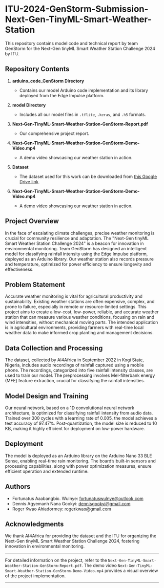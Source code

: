 # ITU-2024-GenStorm-Submission-Next-Gen-TinyML-Smart-Weather-Station

This repository contains model code and technical report by team GenStorm for the Next-Gen tinyML Smart Weather Station Challenge 2024 by ITU.

## Repository Contents

1. **arduino_code_GenStorm Directory**
    - Contains our model Arduino code implementation and its library deployed from the Edge Impulse platform.

2. **model Directory**
    - Includes all our model files in `.tflite`, `.keras`, and `.h5` formats.

3. **Next-Gen-TinyML-Smart-Weather-Station-GenStorm-Report.pdf**
    - Our comprehensive project report.

4. **Next-Gen-TinyML-Smart-Weather-Station-GenStorm-Demo-Video.mp4**
    - A demo video showcasing our weather station in action.

5. **Dataset**
    - The dataset used for this work can be downloaded from [this Google Drive link](https://drive.google.com/drive/folders/1cb6_lLHbga0Q5yfVWKS1eW84Z06jm6tx).

6. **Next-Gen-TinyML-Smart-Weather-Station-GenStorm-Demo-Video.mp4**
    - A demo video showcasing our weather station in action.


## Project Overview

In the face of escalating climate challenges, precise weather monitoring is crucial for community resilience and adaptation. The "Next-Gen tinyML Smart Weather Station Challenge 2024" is a beacon for innovation in environmental monitoring. Team GenStorm has designed an intelligent model for classifying rainfall intensity using the Edge Impulse platform, deployed as an Arduino library. Our weather station also records pressure and temperature, optimized for power efficiency to ensure longevity and effectiveness.

## Problem Statement

Accurate weather monitoring is vital for agricultural productivity and sustainability. Existing weather stations are often expensive, complex, and prone to failure, especially in remote or resource-limited settings. This project aims to create a low-cost, low-power, reliable, and accurate weather station that can measure various weather conditions, focusing on rain and wind intensities, without mechanical moving parts. The intended application is in agricultural environments, providing farmers with real-time local weather data to make informed crop planting and management decisions.

## Data Collection and Processing

The dataset, collected by AI4Africa in September 2022 in Kogi State, Nigeria, includes audio recordings of rainfall captured using a mobile phone. The recordings, categorized into five rainfall intensity classes, are used to train our model. The preprocessing involves Mel-filterbank energy (MFE) feature extraction, crucial for classifying the rainfall intensities.

## Model Design and Training

Our neural network, based on a 1D convolutional neural network architecture, is optimized for classifying rainfall intensity from audio data. Trained over 300 cycles with a learning rate of 0.005, the model achieves a test accuracy of 97.47%. Post-quantization, the model size is reduced to 10 KB, making it highly efficient for deployment on low-power hardware.

## Deployment

The model is deployed as an Arduino library on the Arduino Nano 33 BLE Sense, enabling real-time rain monitoring. The board’s built-in sensors and processing capabilities, along with power optimization measures, ensure efficient operation and extended runtime.

## Authors

- Fortunatus Aaabangbio. Wulnye: [fortunatuswulnye@outlook.com](mailto:fortunatuswulnye@outlook.com)
- Dennis Agyemanh Nana Gookyi: [dennisgookyi@gmail.com](mailto:dennisgookyi@gmail.com)
- Roger Kwao Ahiadormey: [rogerkwao@gmail.com](mailto:rogerkwao@gmail.com)

## Acknowledgments

We thank AI4Africa for providing the dataset and the ITU for organizing the Next-Gen tinyML Smart Weather Station Challenge 2024, fostering innovation in environmental monitoring.

---

For detailed information on the project, refer to the `Next-Gen-TinyML-Smart-Weather-Station-GenStorm-Report.pdf`. The demo video `Next-Gen-TinyML-Smart-Weather-Station-GenStorm-Demo-Video.mp4` provides a visual overview of the project implementation.

---
